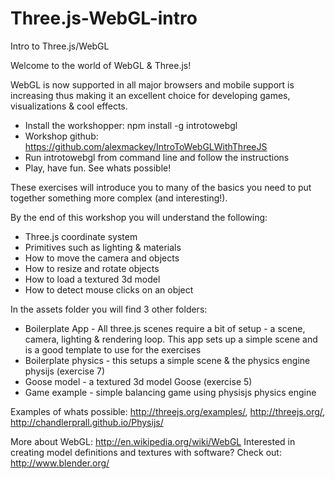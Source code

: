 Three.js-WebGL-intro
====================

Intro to Three.js/WebGL

Welcome to the world of WebGL & Three.js! 

WebGL is now supported in all major browsers and mobile support is increasing thus making it an excellent choice for developing games, visualizations & cool effects. 


* Install the workshopper: npm install -g introtowebgl
* Workshop github: https://github.com/alexmackey/IntroToWebGLWithThreeJS
* Run introtowebgl from command line and follow the instructions
* Play, have fun. See whats possible!

These exercises will introduce you to many of the basics you need to put together something more complex (and interesting!).

By the end of this workshop you will understand the following:

  * Three.js coordinate system
  * Primitives such as lighting & materials
  * How to move the camera and objects
  * How to resize and rotate objects
  * How to load a textured 3d model
  * How to detect mouse clicks on an object


In the assets folder you will find 3 other folders:

  * Boilerplate App - All three.js scenes require a bit of setup - a scene, camera, lighting & rendering loop. This app sets up a simple scene and is a good template to use for the exercises
  * Boilerplate physics - this setups a simple scene & the physics engine physijs (exercise 7)
  * Goose model - a textured 3d model Goose (exercise 5)
  * Game example - simple balancing game using physisjs physics engine
 
Examples of whats possible: http://threejs.org/examples/, http://threejs.org/, http://chandlerprall.github.io/Physijs/

More about WebGL: http://en.wikipedia.org/wiki/WebGL
Interested in creating model definitions and textures with software? Check out: http://www.blender.org/

